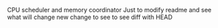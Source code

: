 CPU scheduler and memory coordinator
Just to modify readme and see what will change
new change to see
to see diff with HEAD
